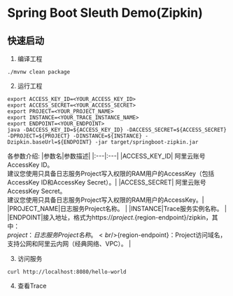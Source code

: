 # Spring Boot Sleuth Demo(Zipkin)


## 快速启动
1. 编译工程

```shell
./mvnw clean package
```

2. 运行工程
```shell
export ACCESS_KEY_ID=<YOUR_ACCESS_KEY_ID>
export ACCESS_SECRET=<YOUR_ACCESS_SECRET>
export PROJECT=<YOUR_PROJECT_NAME>
export INSTANCE=<YOUR_TRACE_INSTANCE_NAME>
export ENDPOINT=<YOUR_ENDPOINT>
java -DACCESS_KEY_ID=${ACCESS_KEY_ID} -DACCESS_SECRET=${ACCESS_SECRET} -DPROJECT=${PROJECT} -DINSTANCE=${INSTANCE} -Dzipkin.baseUrl=${ENDPOINT} -jar target/springboot-zipkin.jar
```

各参数介绍:
|参数名|参数描述|
|:---|:---|
|ACCESS_KEY_ID| 阿里云账号AccessKey ID。<br/>建议您使用只具备日志服务Project写入权限的RAM用户的AccessKey（包括AccessKey ID和AccessKey Secret）。|
|ACCESS_SECRET| 阿里云账号AccessKey Secret。<br/>建议您使用只具备日志服务Project写入权限的RAM用户的AccessKey。|
|PROJECT_NAME|日志服务Project名称。 |
|INSTANCE|Trace服务实例名称。 |
|ENDPOINT|接入地址，格式为https://${project}.${region-endpoint}/zipkin，其中：<br/> ${project}：日志服务Project名称。<br/>${region-endpoint}：Project访问域名，支持公网和阿里云内网（经典网络、VPC）。 |


3. 访问服务

``` shell
curl http://localhost:8080/hello-world
```

4. 查看Trace
